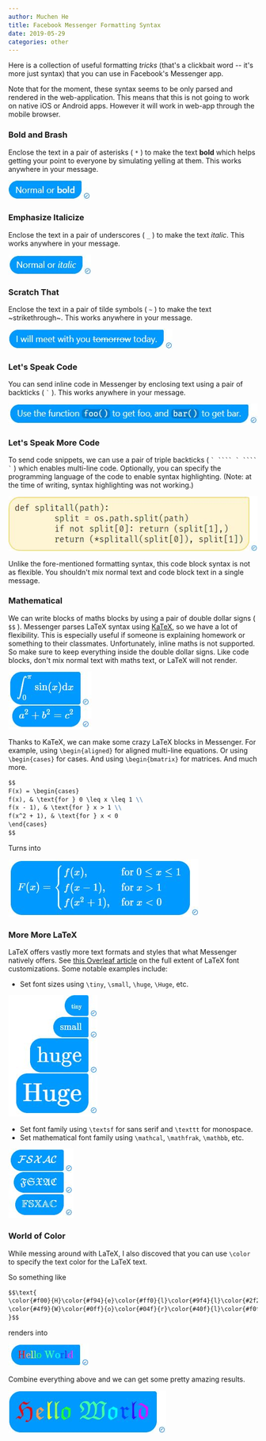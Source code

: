 ```yaml
---
author: Muchen He
title: Facebook Messenger Formatting Syntax
date: 2019-05-29
categories: other
---
```


Here is a collection of useful formatting *tricks* (that's a clickbait word -- it's more just syntax) that you can use in Facebook's Messenger app.

<!-- excerpt -->

Note that for the moment, these syntax seems to be only parsed and rendered in the web-application. This means that this is not going to work on native iOS or Android apps. However it will work in web-app through the mobile browser.

### Bold and Brash

Enclose the text in a pair of asterisks ( `*` ) to make the text **bold** which helps getting your point to everyone by simulating yelling at them. This works anywhere in your message.

![bold](/assets/blog/messenger/bold.jpg)

### Emphasize Italicize

Enclose the text in a pair of underscores ( `_` ) to make the text _italic_. This works anywhere in your message.

![italic](/assets/blog/messenger/italic.jpg)

### Scratch That

Enclose the text in a pair of tilde symbols ( `~` ) to make the text ~strikethrough~. This works anywhere in your message.

![strikethrough](/assets/blog/messenger/strike.jpg)


### Let's Speak Code

You can send inline code in Messenger by enclosing text using a pair of backticks ( `` ` `` ). This works anywhere in your message.

![inline code block](/assets/blog/messenger/inlinecode.jpg)

### Let's Speak More Code

To send code snippets, we can use a pair of triple backticks ( `` ` ```` ` ```` ` `` ) which enables multi-line code. Optionally, you can specify the programming language of the code to enable syntax highlighting. (Note: at the time of writing, syntax highlighting was not working.)

![code block](/assets/blog/messenger/codeblock.jpg)

Unlike the fore-mentioned formatting syntax, this code block syntax is not as flexible. You shouldn't mix normal text and code block text in a single message.

### Mathematical

We can write blocks of maths blocks by using a pair of double dollar signs ( `$$` ). Messenger parses LaTeX syntax using [KaTeX](https://katex.org/), so we have a lot of flexibility. This is especially useful if someone is explaining homework or something to their classmates. Unfortunately, inline maths is not supported. So make sure to keep everything inside the double dollar signs. Like code blocks, don't mix normal text with maths text, or LaTeX will not render.

![math blocks](/assets/blog/messenger/math.jpg)

Thanks to KaTeX, we can make some crazy LaTeX blocks in Messenger. For example, using `\begin{aligned}` for aligned multi-line equations. Or using `\begin{cases}` for cases. And using `\begin{bmatrix}` for matrices. And much more.

```markdown
$$
F(x) = \begin{cases}
f(x), & \text{for } 0 \leq x \leq 1 \\
f(x - 1), & \text{for } x > 1 \\
f(x^2 + 1), & \text{for } x < 0
\end{cases}
$$
```
Turns into

![large math block](/assets/blog/messenger/bigmath.jpg)

### More More LaTeX

LaTeX offers vastly more text formats and styles that what Messenger natively offers. See [this Overleaf article](https://www.overleaf.com/learn/latex/Font_sizes,_families,_and_styles) on the full extent of LaTeX font customizations. Some notable examples include:

- Set font sizes using `\tiny`, `\small`, `\huge`, `\Huge`, etc.

![font sizes](/assets/blog/messenger/fontsizes.jpg)

- Set font family using `\textsf` for sans serif and `\texttt` for monospace.
- Set mathematical font family using `\mathcal`, `\mathfrak`, `\mathbb`, etc.

![math fonts](/assets/blog/messenger/mathfonts.jpg)

### World of Color

While messing around with LaTeX, I also discoved that you can use `\color` to specify the text color for the LaTeX text.

So something like

```markdown
$$\text{
\color{#f00}{H}\color{#f94}{e}\color{#ff0}{l}\color{#9f4}{l}\color{#2f2}{o} 
\color{#4f9}{W}\color{#0ff}{o}\color{#04f}{r}\color{#40f}{l}\color{#f0f}{d}
}$$
```
renders into

![colored text](/assets/blog/messenger/colortext.jpg)

Combine everything above and we can get some pretty amazing results.

![fabulous text](/assets/blog/messenger/fancytext.jpg)